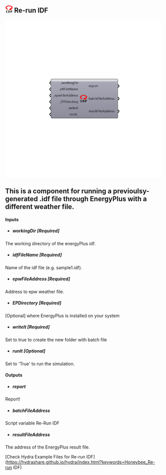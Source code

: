 ## ![](../../images/icons/Re-run_IDF.png) Re-run IDF

![](../../images/components/Re-run_IDF.png)

This is a component for running a previoulsy-generated .idf file through EnergyPlus with a different weather file.
 -
 

#### Inputs
* ##### workingDir [Required]
The working directory of the energyPlus idf.
* ##### idfFileName [Required]
Name of the idf file (e.g. sample1.idf).
* ##### epwFileAddress [Required]
Address to epw weather file.
* ##### EPDirectory [Required]
[Optional] where EnergyPlus is installed on your system
* ##### writeIt [Required]
Set to true to create the new folder with batch file
* ##### runIt [Optional]
Set to 'True' to run the simulation.

#### Outputs
* ##### report
Report!
* ##### batchFileAddress
Script variable Re-Run IDF
* ##### resultFileAddress
The address of the EnergyPlus result file.


[Check Hydra Example Files for Re-run IDF](https://hydrashare.github.io/hydra/index.html?keywords=Honeybee_Re-run IDF)